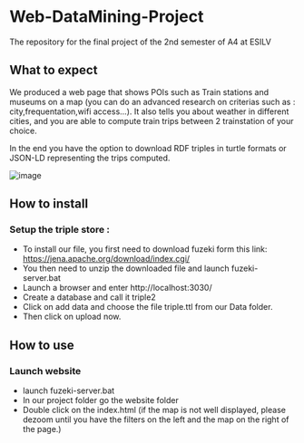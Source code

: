 # Web-DataMining-Project
The repository for the final project of the 2nd semester of A4 at ESILV

## What to expect
We produced a web page that shows POIs such as Train stations and museums on a map (you can do an advanced research on criterias such as : city,frequentation,wifi access...). It also tells you about weather in different cities, and you are able to compute train trips between 2 trainstation of your choice. 

In the end you have the option to download RDF triples in turtle formats or JSON-LD representing the trips computed.  

![image](https://user-images.githubusercontent.com/84092005/159745011-cec29b34-9066-4786-8a8c-68982f5d4386.png)


## How to install
### Setup the triple store :
- To install our file, you first need to download fuzeki form this link: https://jena.apache.org/download/index.cgi/  
- You then need to unzip the downloaded file and launch fuzeki-server.bat
- Launch a browser and enter http://localhost:3030/ 
- Create a database and call it triple2 
- Click on add data and choose the file triple.ttl from our Data folder. 
- Then click on upload now.

## How to use
### Launch website
- launch fuzeki-server.bat
- In our project folder go the website folder 
- Double click on the index.html 
(if the map is not well displayed, please dezoom until you have the filters on the left and the map on the right of the page.)

